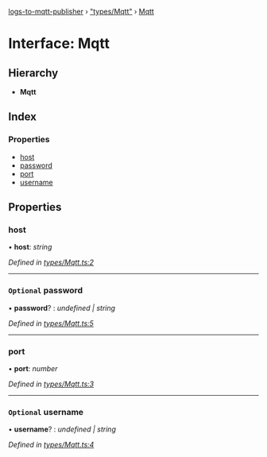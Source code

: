 [logs-to-mqtt-publisher](../README.md) › ["types/Mqtt"](../modules/_types_mqtt_.md) › [Mqtt](_types_mqtt_.mqtt.md)

# Interface: Mqtt

## Hierarchy

* **Mqtt**

## Index

### Properties

* [host](_types_mqtt_.mqtt.md#host)
* [password](_types_mqtt_.mqtt.md#optional-password)
* [port](_types_mqtt_.mqtt.md#port)
* [username](_types_mqtt_.mqtt.md#optional-username)

## Properties

###  host

• **host**: *string*

*Defined in [types/Mqtt.ts:2](https://github.com/TonyBrobston/logs-to-mqtt-publisher/blob/195afce/src/types/Mqtt.ts#L2)*

___

### `Optional` password

• **password**? : *undefined | string*

*Defined in [types/Mqtt.ts:5](https://github.com/TonyBrobston/logs-to-mqtt-publisher/blob/195afce/src/types/Mqtt.ts#L5)*

___

###  port

• **port**: *number*

*Defined in [types/Mqtt.ts:3](https://github.com/TonyBrobston/logs-to-mqtt-publisher/blob/195afce/src/types/Mqtt.ts#L3)*

___

### `Optional` username

• **username**? : *undefined | string*

*Defined in [types/Mqtt.ts:4](https://github.com/TonyBrobston/logs-to-mqtt-publisher/blob/195afce/src/types/Mqtt.ts#L4)*

